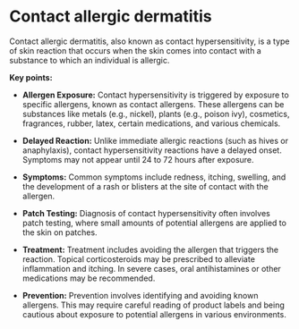 # Contact allergic dermatitis

Contact allergic dermatitis, also known as contact hypersensitivity, is a type of skin reaction that occurs when the skin comes into contact with a substance to which an individual is allergic.

**Key points:**

* **Allergen Exposure:** Contact hypersensitivity is triggered by exposure to specific allergens, known as contact allergens. These allergens can be substances like metals (e.g., nickel), plants (e.g., poison ivy), cosmetics, fragrances, rubber, latex, certain medications, and various chemicals.

* **Delayed Reaction:** Unlike immediate allergic reactions (such as hives or anaphylaxis), contact hypersensitivity reactions have a delayed onset. Symptoms may not appear until 24 to 72 hours after exposure.

* **Symptoms:** Common symptoms include redness, itching, swelling, and the development of a rash or blisters at the site of contact with the allergen.

* **Patch Testing:** Diagnosis of contact hypersensitivity often involves patch testing, where small amounts of potential allergens are applied to the skin on patches.

* **Treatment:** Treatment includes avoiding the allergen that triggers the reaction. Topical corticosteroids may be prescribed to alleviate inflammation and itching. In severe cases, oral antihistamines or other medications may be recommended.

* **Prevention:** Prevention involves identifying and avoiding known allergens. This may require careful reading of product labels and being cautious about exposure to potential allergens in various environments.
